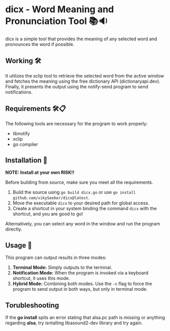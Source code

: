 # dicx - Word Meaning and Pronunciation Tool 📚🔉

dicx is a simple tool that provides the meaning of any selected word and pronounces the word if possible.

## Working 🛠️

It utilizes the xclip tool to retrieve the selected word from the active window and fetches the meaning using the free dictionary API (dictionaryapi.dev).
Finally, it presents the output using the notify-send program to send notifications.

## Requirements 🛠️📋

The following tools are necessary for the program to work properly:
- libnotify
- xclip
- go compiler

## Installation 🚀

**NOTE: Install at your own RISK!!**

Before building from source, make sure you meet all the requirements.
1. Build the source using `go build dicx.go` or use `go install github.com/vikySeeker/dicx@latest`.
2. Move the executable `dicx` to your desired path for global access.
3. Create a shortcut in your system binding the command `dicx` with the shortcut, and you are good to go!

Alternatively, you can select any word in the window and run the program directly.

## Usage 🚀

This program can output results in three modes:
1. **Terminal Mode:** Simply outputs to the terminal.
2. **Notification Mode:** When the program is invoked via a keyboard shortcut, it uses this mode.
3. **Hybrid Mode:** Combining both modes. Use the `-n` flag to force the program to send output in both ways, but only in terminal mode.

## Torubleshooting
If the **go install** spits an error stating that alsa.pc path is missing or anything regarding **alsa**, try isntalling libasound2-dev library and try again.
